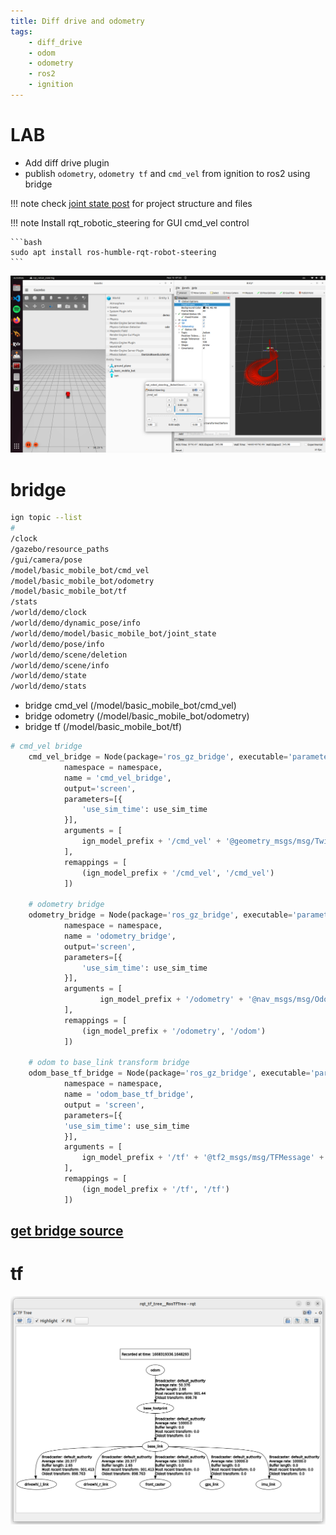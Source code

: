 ```yaml
---
title: Diff drive and odometry
tags:
    - diff_drive
    - odom
    - odometry
    - ros2
    - ignition
---
```


# LAB
- Add diff drive plugin
- publish `odometry`, `odometry tf` and `cmd_vel` from ignition to ros2 using bridge
  
!!! note 
    check [joint state post](joint_state_sdf_model.md) for project structure and files


!!! note 
    Install rqt_robotic_steering for GUI cmd_vel control

    ```bash
    sudo apt install ros-humble-rqt-robot-steering
    ```


![](images/diff_drive_ign_rviz_rqt_control.png)


# bridge
```bash title="" linenums="1" hl_lines="4-6"
ign topic --list
#
/clock
/gazebo/resource_paths
/gui/camera/pose
/model/basic_mobile_bot/cmd_vel
/model/basic_mobile_bot/odometry
/model/basic_mobile_bot/tf
/stats
/world/demo/clock
/world/demo/dynamic_pose/info
/world/demo/model/basic_mobile_bot/joint_state
/world/demo/pose/info
/world/demo/scene/deletion
/world/demo/scene/info
/world/demo/state
/world/demo/stats

```
- bridge cmd_vel (/model/basic_mobile_bot/cmd_vel)
- bridge odometry (/model/basic_mobile_bot/odometry)
- bridge tf (/model/basic_mobile_bot/tf)


```python
# cmd_vel bridge 
    cmd_vel_bridge = Node(package='ros_gz_bridge', executable='parameter_bridge',
            namespace = namespace,
            name = 'cmd_vel_bridge',
            output='screen',
            parameters=[{
                'use_sim_time': use_sim_time
            }],
            arguments = [
                ign_model_prefix + '/cmd_vel' + '@geometry_msgs/msg/Twist' + ']ignition.msgs.Twist'
            ],
            remappings = [
                (ign_model_prefix + '/cmd_vel', '/cmd_vel')
            ])

    # odometry bridge 
    odometry_bridge = Node(package='ros_gz_bridge', executable='parameter_bridge',
            namespace = namespace,
            name = 'odometry_bridge',
            output='screen',
            parameters=[{
                'use_sim_time': use_sim_time
            }],
            arguments = [
                    ign_model_prefix + '/odometry' + '@nav_msgs/msg/Odometry' + '[ignition.msgs.Odometry'
            ],
            remappings = [
                (ign_model_prefix + '/odometry', '/odom')
            ])

    # odom to base_link transform bridge
    odom_base_tf_bridge = Node(package='ros_gz_bridge', executable='parameter_bridge',
            namespace = namespace,
            name = 'odom_base_tf_bridge',
            output = 'screen',
            parameters=[{
            'use_sim_time': use_sim_time
            }],
            arguments = [
                ign_model_prefix + '/tf' + '@tf2_msgs/msg/TFMessage' + '[ignition.msgs.Pose_V'
            ],
            remappings = [
                (ign_model_prefix + '/tf', '/tf')
            ])
```

[get bridge source](files/diff_drive_with_odometry/ign_bridge.launch.py)
---

# tf

![](images/diff_drive_and_odometry_tf_tree.png)